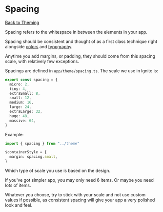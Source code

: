 # Spacing

[Back to Theming](./Theming.md)

Spacing refers to the whitespace in between the elements in your app. 

Spacing should be consistent and thought of as a first class technique right alongside [colors](./Theming-Colors-And-Palettes.md) and [typography](./Theming-Fonts-And-Typography.md).

Anytime you add margins, or padding, they should come from this spacing scale, with relatively few exceptions.

Spacings are defined in `app/theme/spacing.ts`. The scale we use in Ignite is:

```ts
export const spacing = {
  micro: 2,
  tiny: 4,
  extraSmall: 8,
  small: 12,
  medium: 16,
  large: 24,
  extraLarge: 32,
  huge: 48,
  massive: 64,
}
```

Example:

```ts
import { spacing } from "../theme"

$containerStyle = {
  margin: spacing.small,
}
```

Which type of scale you use is based on the design.

If you've got simpler app, you may only need 6 items. Or maybe you need lots of items.

Whatever you choose, try to stick with your scale and not use custom values if possible, as consistent spacing will give your app a very polished look and feel.
